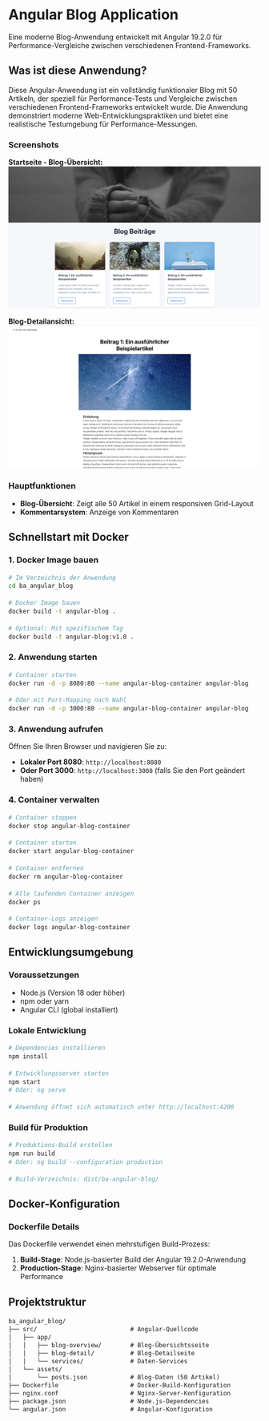 # Angular Blog Application

Eine moderne Blog-Anwendung entwickelt mit Angular 19.2.0 für Performance-Vergleiche zwischen verschiedenen Frontend-Frameworks.

## Was ist diese Anwendung?

Diese Angular-Anwendung ist ein vollständig funktionaler Blog mit 50 Artikeln, der speziell für Performance-Tests und Vergleiche zwischen verschiedenen Frontend-Frameworks entwickelt wurde. Die Anwendung demonstriert moderne Web-Entwicklungspraktiken und bietet eine realistische Testumgebung für Performance-Messungen.

### Screenshots

**Startseite - Blog-Übersicht:**
![Angular Blog Startseite](public/angular_startseite.png)

**Blog-Detailansicht:**
![Angular Blog Detail](public/angular_blog.png)

### Hauptfunktionen
- **Blog-Übersicht**: Zeigt alle 50 Artikel in einem responsiven Grid-Layout
- **Kommentarsystem**: Anzeige von Kommentaren


## Schnellstart mit Docker

### 1. Docker Image bauen

```bash
# Im Verzeichnis der Anwendung
cd ba_angular_blog

# Docker Image bauen
docker build -t angular-blog .

# Optional: Mit spezifischem Tag
docker build -t angular-blog:v1.0 .
```

### 2. Anwendung starten

```bash
# Container starten
docker run -d -p 8080:80 --name angular-blog-container angular-blog

# Oder mit Port-Mapping nach Wahl
docker run -d -p 3000:80 --name angular-blog-container angular-blog
```

### 3. Anwendung aufrufen

Öffnen Sie Ihren Browser und navigieren Sie zu:
- **Lokaler Port 8080**: `http://localhost:8080`
- **Oder Port 3000**: `http://localhost:3000` (falls Sie den Port geändert haben)

### 4. Container verwalten

```bash
# Container stoppen
docker stop angular-blog-container

# Container starten
docker start angular-blog-container

# Container entfernen
docker rm angular-blog-container

# Alle laufenden Container anzeigen
docker ps

# Container-Logs anzeigen
docker logs angular-blog-container
```

## Entwicklungsumgebung

### Voraussetzungen
- Node.js (Version 18 oder höher)
- npm oder yarn
- Angular CLI (global installiert)

### Lokale Entwicklung

```bash
# Dependencies installieren
npm install

# Entwicklungsserver starten
npm start
# Oder: ng serve

# Anwendung öffnet sich automatisch unter http://localhost:4200
```

### Build für Produktion

```bash
# Produktions-Build erstellen
npm run build
# Oder: ng build --configuration production

# Build-Verzeichnis: dist/ba-angular-blog/
```

## Docker-Konfiguration

### Dockerfile Details

Das Dockerfile verwendet einen mehrstufigen Build-Prozess:
1. **Build-Stage**: Node.js-basierter Build der Angular 19.2.0-Anwendung
2. **Production-Stage**: Nginx-basierter Webserver für optimale Performance

## Projektstruktur

```
ba_angular_blog/
├── src/                          # Angular-Quellcode
│   ├── app/
│   │   ├── blog-overview/        # Blog-Übersichtsseite
│   │   ├── blog-detail/          # Blog-Detailseite
│   │   └── services/             # Daten-Services
│   └── assets/
│       └── posts.json            # Blog-Daten (50 Artikel)
├── Dockerfile                    # Docker-Build-Konfiguration
├── nginx.conf                    # Nginx-Server-Konfiguration
├── package.json                  # Node.js-Dependencies
└── angular.json                  # Angular-Konfiguration
```

